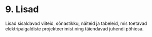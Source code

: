 # 9. Lisad

Lisad sisaldavad viiteid, sõnastikku, näiteid ja tabeleid, mis toetavad elektripaigaldiste projekteerimist ning täiendavad juhendi põhiosa.
